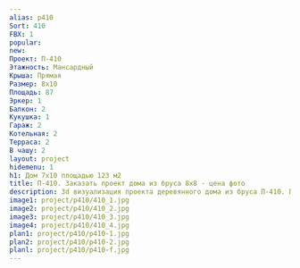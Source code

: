 ```yaml
---
alias: p410
Sort: 410
FBX: 1
popular: 
new: 
Проект: П-410
Этажность: Мансардный
Крыша: Прямая
Размер: 8х10
Площадь: 87
Эркер: 1
Балкон: 2
Кукушка: 1
Гараж: 2
Котельная: 2
Терраса: 2
В чашу: 2
layout: project
hidemenu: 1
h1: Дом 7х10 площадью 123 м2
title: П-410. Заказать проект дома из бруса 8х8 - цена фото
description: 3d визуализация проекта деревянного дома из бруса П-410. Площадь 87 м2, размер 8х8. Вы можете внести любые изменения в проект.
image1: project/p410/410_1.jpg
image2: project/p410/410_2.jpg
image3: project/p410/410_3.jpg
image4: project/p410/410_4.jpg
plan1: project/p410/p410-1.jpg
plan2: project/p410/p410-2.jpg
planl: project/p410/p410-f.jpg
---
```


